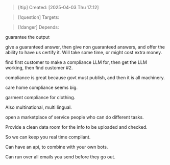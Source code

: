 
>[!tip] Created: [2025-04-03 Thu 17:12]

>[!question] Targets: 

>[!danger] Depends: 

guarantee the output

give a guaranteed answer, then give non guaranteed answers, and offer the ability to have us certify it.  Will take some time, or might cost extra money.

find first customer to make a compliance LLM for, then get the LLM working, then find customer #2.

compliance is great because govt must publish, and then it is all machinery.

care home compliance seems big.

garment compliance for clothing.

Also multinational, multi lingual.

open a marketplace of service people who can do different tasks.

Provide a clean data room for the info to be uploaded and checked.

So we can keep you real time compliant.

Can have an api, to combine with your own bots.

Can run over all emails you send before they go out.